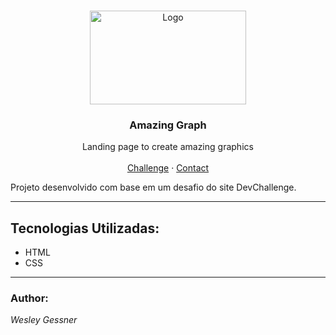 <br />
<p align="center">
  <a href="http://www.freepik.com">
    <img src="https://trello-attachments.s3.amazonaws.com/590fa896d2d25e50583de620/874x512/2bc76fc9373587c9d5ca571d19530719/4435_1.png" alt="Logo" width="250" height="150">
  </a>

  <h3 align="center">Amazing Graph</h3>

  <p align="center">
    Landing page to create amazing graphics
       <br />
    <br />
    <a href="https://github.com/Lorenalgm/AmazingGraph">Challenge</a>
    ·
    <a href="https://www.linkedin.com/in/wesleygessner/">Contact</a>
  </p>
</p>


<p>Projeto desenvolvido com base em um desafio do site DevChallenge.</p>

<hr>

<h2>Tecnologias Utilizadas:</h2>

- HTML
- CSS


<hr>

<h3>Author:</h3>

<cite>Wesley Gessner<cite>